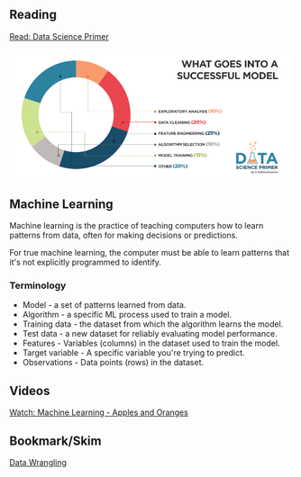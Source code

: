 ## Reading

[Read: Data Science Primer](https://elitedatascience.com/primer)

![](./img/What-Goes-Into-a-Successful-Model.jpg)

## **Machine Learning**

Machine learning is the practice of teaching computers how to learn patterns from data, often for making decisions or predictions.

For true machine learning, the computer must be able to learn patterns that it's not explicitly programmed to identify.

### **Terminology**

- Model - a set of patterns learned from data.
- Algorithm - a specific ML process used to train a model.
- Training data - the dataset from which the algorithm learns the model.
- Test data - a new dataset for reliably evaluating model performance.
- Features - Variables (columns) in the dataset used to train the model.
- Target variable - A specific variable you're trying to predict.
- Observations - Data points (rows) in the dataset.


## Videos

[Watch: Machine Learning - Apples and Oranges](https://www.youtube.com/watch?v=cKxRvEZd3Mw)


## Bookmark/Skim

[Data Wrangling](https://elitedatascience.com/python-data-wrangling-tutorial)
